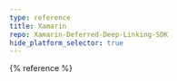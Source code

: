 ```yaml
---
type: reference
title: Xamarin
repo: Xamarin-Deferred-Deep-Linking-SDK
hide_platform_selector: true
---
```


{% reference %}
